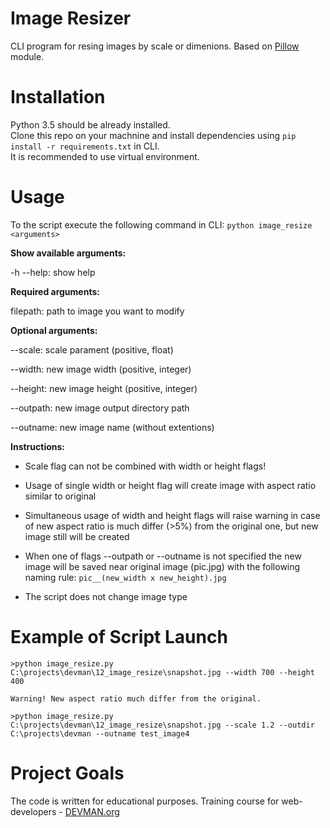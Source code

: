 # Image Resizer

CLI program for resing images by scale or dimenions.
Based on [Pillow](https://pypi.python.org/pypi/Pillow/) module.


# Installation

Python 3.5 should be already installed. <br />
Clone this repo on your machnine and install dependencies using ```pip install -r requirements.txt``` in CLI. <br />
It is recommended to use virtual environment.


# Usage

To the script execute the following command in CLI: ```python image_resize <arguments>```

**Show available arguments:**

-h --help:  show help

**Required arguments:**

filepath:  path to image you want to modify

**Optional arguments:**

--scale:  scale parament (positive, float)

--width:  new image width (positive, integer)

--height:  new image height (positive, integer)

--outpath:  new image output directory path

--outname:  new image name (without extentions) 

**Instructions:**

- Scale flag can not be combined with width or height flags!

- Usage of single width or height flag will create image with aspect ratio similar to original

- Simultaneous usage of width and height flags will raise warning in case of new aspect ratio
  is much differ (>5%) from the original one, but new image still will be created
  
- When one of flags --outpath or --outname is not specified the new image will be saved near original image (pic.jpg)
  with the following naming rule: ```pic__(new_width x new_height).jpg```

- The script does not change image type

# Example of Script Launch

```
>python image_resize.py C:\projects\devman\12_image_resize\snapshot.jpg --width 700 --height 400

Warning! New aspect ratio much differ from the original.
```


```
>python image_resize.py C:\projects\devman\12_image_resize\snapshot.jpg --scale 1.2 --outdir C:\projects\devman --outname test_image4
```


# Project Goals

The code is written for educational purposes. Training course for web-developers - [DEVMAN.org](https://devman.org)
